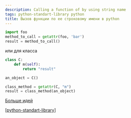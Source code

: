```yaml
---
description: Calling a function of by using string name
tags: python-standart-library python
title: Вызов функции по ее строковому имени в python
---
```

```python
import foo
method_to_call = getattr(foo, 'bar')
result = method_to_call()
```

или для класса

```python
class C:
    def m(self):
        return "result"

an_object = C()

class_method = getattr(C, "m")
result = class_method(an_object)
```

[Больше идей](https://stackoverflow.com/questions/3061/calling-a-function-of-a-module-by-using-its-name-a-string)

[[python-standart-library]]

[//begin]: # "Autogenerated link references for markdown compatibility"
[python-standart-library]: ..%2Flists%2Fpython-standart-library "Стандартная библиотека python и полезные ресурсы"
[//end]: # "Autogenerated link references"